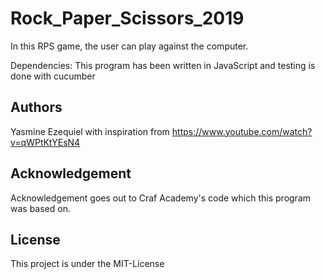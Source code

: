 # Rock_Paper_Scissors_2019
In this RPS game, the user can play against the computer.

Dependencies:
This program has been written in JavaScript and testing is done with cucumber 

<h2>Authors</h2>

Yasmine Ezequiel with inspiration from https://www.youtube.com/watch?v=qWPtKtYEsN4

<h2>Acknowledgement</h2>

Acknowledgement goes out to Craf Academy's code which this program was based on.

<h2>License</h2>

This project is under the MIT-License

